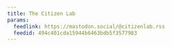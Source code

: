 ```yaml
---
title: The Citizen Lab
params:
  feedlink: https://mastodon.social/@citizenlab.rss
  feedid: 494c401cda15944b6463bdb5f3577983
---
```


